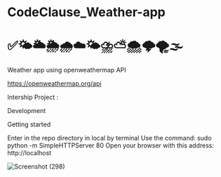 # CodeClause_Weather-app
# ✅🌤️🌥️🌦️🌧️☁️🌤️⛈️⛅🌨️🌩️🌪️🌫️


Weather app using openweathermap API 

https://openweathermap.org/api

Intership Project :


Development

Getting started

Enter in the repo directory in local by terminal Use the command: sudo python -m SimpleHTTPServer 80 Open your browser with this address: http://localhost



![Screenshot (298)](https://user-images.githubusercontent.com/105142693/211137328-5d502cda-4b85-42c9-859f-2b77b72e4efa.png)



